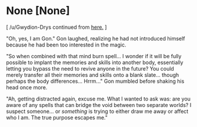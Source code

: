 # None [None]
\[ /u/Gwydion-Drys continued from [here.](https://www.reddit.com/r/GodhoodWB/comments/fv4ovs/endless_pantheon_turn_6/fmpjs53/) \]

"Oh, yes, I am Gon." Gon laughed, realizing he had not introduced himself because he had been too interested in the magic.

"So when combined with that mind burn spell... I wonder if it will be fully possible to implant the memories and skills into another body, essentially letting you bypass the need to revive anyone in the future? You could merely transfer all their memories and skills onto a blank slate... though perhaps the body differences... Hrrm..." Gon mumbled before shaking his head once more. 

"Ah, getting distracted again, excuse me. What I wanted to ask was: are you aware of any spells that can bridge the void between two separate worlds? I suspect someone... or *something* is trying to either draw me away or affect who I am. The true purpose escapes me."
